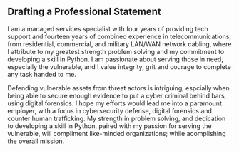 ## Drafting a Professional Statement
I am a managed services specialist with four years of providing tech support and fourteen years of combined experience in telecommunications, from residential,  commercial, and military LAN/WAN network cabling, where I attribute to my greatest strength problem solving and my commitment to developing a skill in Python. I am passionate about serving those in need, especially the vulnerable, and I value integrity, grit and courage to complete any task handed to me.

Defending vulnerable assets from threat actors is intriguing, espcially when being able to secure enough evidence to put a cyber criminal behind bars, using digital forensics.  I hope my efforts would lead me into a paramount employer, with a focus in cybersecurity defense, digital forensics and counter human trafficking.  My strength in problem solving, and dedication to developing a skill in Python, paired with my passion for serving the vulnerable, will compliment like-minded organizations; while acomplishing the overall mission.
